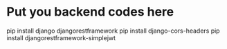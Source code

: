 # Put you backend codes here
pip install django djangorestframework
pip install django-cors-headers
pip install djangorestframework-simplejwt
